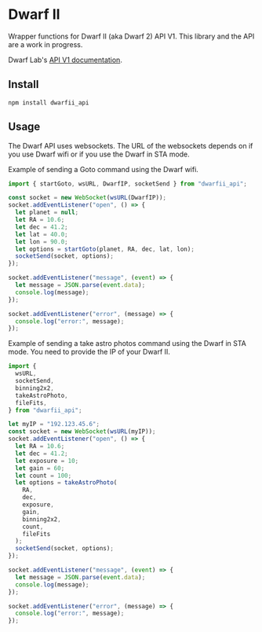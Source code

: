 # Dwarf II

Wrapper functions for Dwarf II (aka Dwarf 2) API V1. This library and the API are a work in progress.

Dwarf Lab's [API V1 documentation](https://hj433clxpv.feishu.cn/docx/MiRidJmKOobM2SxZRVGcPCVknQg).

## Install

```
npm install dwarfii_api
```

## Usage

The Dwarf API uses websockets. The URL of the websockets depends on if you use Dwarf wifi or if you use the Dwarf in STA mode.

Example of sending a Goto command using the Dwarf wifi.

```js
import { startGoto, wsURL, DwarfIP, socketSend } from "dwarfii_api";

const socket = new WebSocket(wsURL(DwarfIP));
socket.addEventListener("open", () => {
  let planet = null;
  let RA = 10.6;
  let dec = 41.2;
  let lat = 40.0;
  let lon = 90.0;
  let options = startGoto(planet, RA, dec, lat, lon);
  socketSend(socket, options);
});

socket.addEventListener("message", (event) => {
  let message = JSON.parse(event.data);
  console.log(message);
});

socket.addEventListener("error", (message) => {
  console.log("error:", message);
});
```

Example of sending a take astro photos command using the Dwarf in STA mode. You need to provide the IP of your Dwarf II.

```js
import {
  wsURL,
  socketSend,
  binning2x2,
  takeAstroPhoto,
  fileFits,
} from "dwarfii_api";

let myIP = "192.123.45.6";
const socket = new WebSocket(wsURL(myIP));
socket.addEventListener("open", () => {
  let RA = 10.6;
  let dec = 41.2;
  let exposure = 10;
  let gain = 60;
  let count = 100;
  let options = takeAstroPhoto(
    RA,
    dec,
    exposure,
    gain,
    binning2x2,
    count,
    fileFits
  );
  socketSend(socket, options);
});

socket.addEventListener("message", (event) => {
  let message = JSON.parse(event.data);
  console.log(message);
});

socket.addEventListener("error", (message) => {
  console.log("error:", message);
});
```
